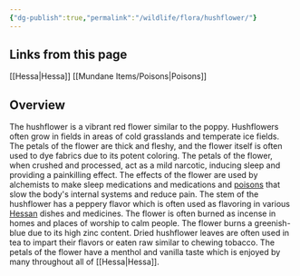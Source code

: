 ```yaml
---
{"dg-publish":true,"permalink":"/wildlife/flora/hushflower/"}
---
```


## Links from this page
[[Hessa\|Hessa]]
[[Mundane Items/Poisons\|Poisons]]
## Overview
The hushflower is a vibrant red flower similar to the poppy. Hushflowers often grow in fields in areas of cold grasslands and temperate ice fields. The petals of the flower are thick and fleshy, and the flower itself is often used to dye fabrics due to its potent coloring. The petals of the flower, when crushed and processed, act as a mild narcotic, inducing sleep and providing a painkilling effect. The effects of the flower are used by alchemists to make sleep medications and medications and [poisons](Poisons) that slow the body's internal systems and reduce pain. The stem of the hushflower has a peppery flavor which is often used as flavoring in various [Hessan](Hessa) dishes and medicines. The flower is often burned as incense in homes and places of worship to calm people. The flower burns a greenish-blue due to its high zinc content. Dried hushflower leaves are often used in tea to impart their flavors or eaten raw similar to chewing tobacco. The petals of the flower have a menthol and vanilla taste which is enjoyed by many throughout all of [[Hessa\|Hessa]].